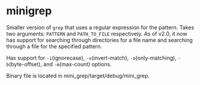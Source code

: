 # minigrep

Smaller version of `grep` that uses a regular expression for the pattern. Takes two arguments: `PATTERN` and `PATH_TO_FILE` respectively. As of v2.0, it now has support for searching through directories for a file name and searching through a file for the specified pattern.

Has support for `-i`(ignorecase), `-v`(invert-match), `-o`(only-matching), `-b`(byte-offset), and `-m`(max-count) options.

Binary file is located in mini_grep/target/debug/mini_grep. 